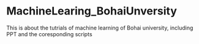 # MachineLearing_BohaiUnversity

This is about the tutrials of machine learning of Bohai university, including PPT and the coresponding scripts
